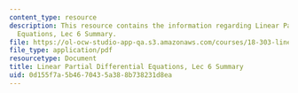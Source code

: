 ```yaml
---
content_type: resource
description: This resource contains the information regarding Linear Partial Differential
  Equations, Lec 6 Summary.
file: https://ol-ocw-studio-app-qa.s3.amazonaws.com/courses/18-303-linear-partial-differential-equations-analysis-and-numerics-fall-2014/0d155f7a5b4670435a388b738231d8ea_MIT18_303F14_Lecture6.pdf
file_type: application/pdf
resourcetype: Document
title: Linear Partial Differential Equations, Lec 6 Summary
uid: 0d155f7a-5b46-7043-5a38-8b738231d8ea
---
```

